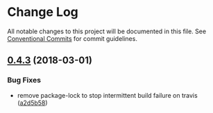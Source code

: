 # Change Log

All notable changes to this project will be documented in this file.
See [Conventional Commits](https://conventionalcommits.org) for commit guidelines.

<a name="0.4.3"></a>
## [0.4.3](https://github.com/telligro/opal-nodes/compare/opal-node-msexcel@0.4.2...opal-node-msexcel@0.4.3) (2018-03-01)


### Bug Fixes

* remove package-lock to stop intermittent build failure on travis ([a2d5b58](https://github.com/telligro/opal-nodes/commit/a2d5b58))
